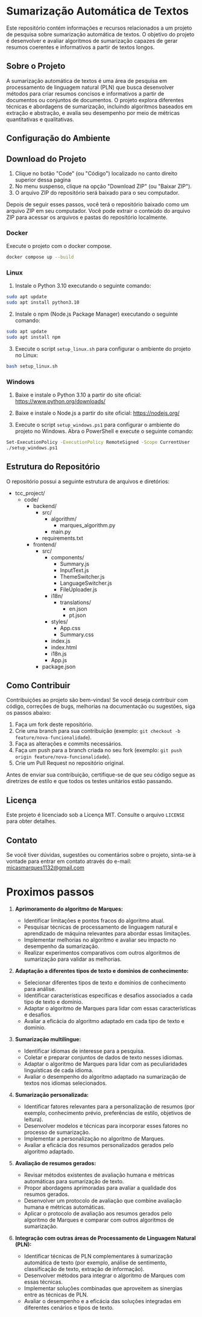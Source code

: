 # Sumarização Automática de Textos

Este repositório contém informações e recursos relacionados a um projeto de pesquisa sobre sumarização automática de textos. O objetivo do projeto é desenvolver e avaliar algoritmos de sumarização capazes de gerar resumos coerentes e informativos a partir de textos longos.

## Sobre o Projeto

A sumarização automática de textos é uma área de pesquisa em processamento de linguagem natural (PLN) que busca desenvolver métodos para criar resumos concisos e informativos a partir de documentos ou conjuntos de documentos. O projeto explora diferentes técnicas e abordagens de sumarização, incluindo algoritmos baseados em extração e abstração, e avalia seu desempenho por meio de métricas quantitativas e qualitativas.

## Configuração do Ambiente

## Download do Projeto
1. Clique no botão "Code" (ou "Código") localizado no canto direito superior dessa pagina
2. No menu suspenso, clique na opção "Download ZIP" (ou "Baixar ZIP").
3. O arquivo ZIP do repositório será baixado para o seu computador.

Depois de seguir esses passos, você terá o repositório baixado como um arquivo ZIP em seu computador. Você pode extrair o conteúdo do arquivo ZIP para acessar os arquivos e pastas do repositório localmente.

### Docker

Execute o projeto com o docker compose.
```bash
docker compose up --build
```
### Linux

1. Instale o Python 3.10 executando o seguinte comando:
```bash
sudo apt update
sudo apt install python3.10
```

2. Instale o npm (Node.js Package Manager) executando o seguinte comando:

```bash
sudo apt update
sudo apt install npm
```

3. Execute o script `setup_linux.sh` para configurar o ambiente do projeto no Linux:
```bash
bash setup_linux.sh
```

### Windows

1. Baixe e instale o Python 3.10 a partir do site oficial: https://www.python.org/downloads/

2. Baixe e instale o Node.js a partir do site oficial: https://nodejs.org/

3. Execute o script `setup_windows.ps1` para configurar o ambiente do projeto no Windows. Abra o PowerShell e execute o seguinte comando:
```bash
Set-ExecutionPolicy -ExecutionPolicy RemoteSigned -Scope CurrentUser
./setup_windows.ps1
```

## Estrutura do Repositório

O repositório possui a seguinte estrutura de arquivos e diretórios:

- tcc_project/
  - code/
    - backend/
      - src/
        - algorithm/
          - marques_algorithm.py
        - main.py
      - requirements.txt
    - frontend/
      - src/
        - components/
          - Summary.js
          - InputText.js
          - ThemeSwitcher.js
          - LanguageSwitcher.js
          - FileUploader.js
        - i18n/
          - translations/
            - en.json
            - pt.json
        - styles/
          - App.css
          - Summary.css
        - index.js
        - index.html
        - i18n.js
        - App.js
      - package.json

## Como Contribuir

Contribuições ao projeto são bem-vindas! Se você deseja contribuir com código, correções de bugs, melhorias na documentação ou sugestões, siga os passos abaixo:

1. Faça um fork deste repositório.
2. Crie uma branch para sua contribuição (exemplo: `git checkout -b feature/nova-funcionalidade`).
3. Faça as alterações e commits necessários.
4. Faça um push para a branch criada no seu fork (exemplo: `git push origin feature/nova-funcionalidade`).
5. Crie um Pull Request no repositório original.

Antes de enviar sua contribuição, certifique-se de que seu código segue as diretrizes de estilo e que todos os testes unitários estão passando.

## Licença

Este projeto é licenciado sob a Licença MIT. Consulte o arquivo `LICENSE` para obter detalhes.

## Contato

Se você tiver dúvidas, sugestões ou comentários sobre o projeto, sinta-se à vontade para entrar em contato através do e-mail: micasmarques1132@gmail.com

# Proximos passos

1. **Aprimoramento do algoritmo de Marques:**
   - Identificar limitações e pontos fracos do algoritmo atual.
   - Pesquisar técnicas de processamento de linguagem natural e aprendizado de máquina relevantes para abordar essas limitações.
   - Implementar melhorias no algoritmo e avaliar seu impacto no desempenho da sumarização.
   - Realizar experimentos comparativos com outros algoritmos de sumarização para validar as melhorias.

2. **Adaptação a diferentes tipos de texto e domínios de conhecimento:**
   - Selecionar diferentes tipos de texto e domínios de conhecimento para análise.
   - Identificar características específicas e desafios associados a cada tipo de texto e domínio.
   - Adaptar o algoritmo de Marques para lidar com essas características e desafios.
   - Avaliar a eficácia do algoritmo adaptado em cada tipo de texto e domínio.

3. **Sumarização multilíngue:**
   - Identificar idiomas de interesse para a pesquisa.
   - Coletar e preparar conjuntos de dados de texto nesses idiomas.
   - Adaptar o algoritmo de Marques para lidar com as peculiaridades linguísticas de cada idioma.
   - Avaliar o desempenho do algoritmo adaptado na sumarização de textos nos idiomas selecionados.

4. **Sumarização personalizada:**
   - Identificar fatores relevantes para a personalização de resumos (por exemplo, conhecimento prévio, preferências de estilo, objetivos de leitura).
   - Desenvolver modelos e técnicas para incorporar esses fatores no processo de sumarização.
   - Implementar a personalização no algoritmo de Marques.
   - Avaliar a eficácia dos resumos personalizados gerados pelo algoritmo adaptado.

5. **Avaliação de resumos gerados:**
   - Revisar métodos existentes de avaliação humana e métricas automáticas para sumarização de texto.
   - Propor abordagens aprimoradas para avaliar a qualidade dos resumos gerados.
   - Desenvolver um protocolo de avaliação que combine avaliação humana e métricas automáticas.
   - Aplicar o protocolo de avaliação aos resumos gerados pelo algoritmo de Marques e comparar com outros algoritmos de sumarização.

6. **Integração com outras áreas de Processamento de Linguagem Natural (PLN):**
   - Identificar técnicas de PLN complementares à sumarização automática de texto (por exemplo, análise de sentimento, classificação de texto, extração de informação).
   - Desenvolver métodos para integrar o algoritmo de Marques com essas técnicas.
   - Implementar soluções combinadas que aproveitem as sinergias entre as técnicas de PLN.
   - Avaliar o desempenho e a eficácia das soluções integradas em diferentes cenários e tipos de texto.